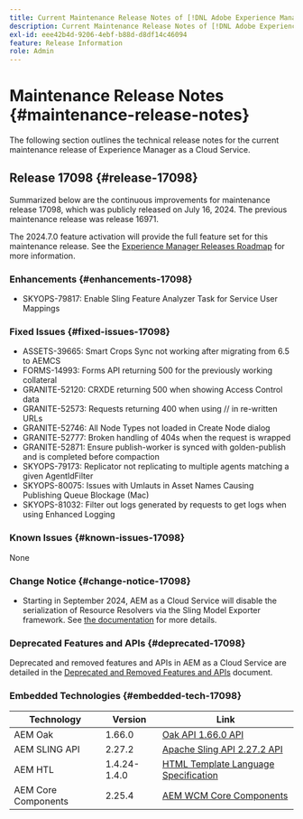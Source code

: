 ```yaml
---
title: Current Maintenance Release Notes of [!DNL Adobe Experience Manager] as a Cloud Service.
description: Current Maintenance Release Notes of [!DNL Adobe Experience Manager] as a Cloud Service.
exl-id: eee42b4d-9206-4ebf-b88d-d8df14c46094
feature: Release Information
role: Admin
---
```


# Maintenance Release Notes {#maintenance-release-notes}

The following section outlines the technical release notes for the current maintenance release of Experience Manager as a Cloud Service.

## Release 17098 {#release-17098}

Summarized below are the continuous improvements for maintenance release 17098, which was publicly released on July 16, 2024. The previous maintenance release was release 16971.

The 2024.7.0 feature activation will provide the full feature set for this maintenance release. See the [Experience Manager Releases Roadmap](https://experienceleague.adobe.com/en/docs/experience-manager-release-information/aem-release-updates/update-releases-roadmap) for more information.

### Enhancements {#enhancements-17098}

- SKYOPS-79817: Enable Sling Feature Analyzer Task for Service User Mappings

### Fixed Issues {#fixed-issues-17098}

- ASSETS-39665: Smart Crops Sync not working after migrating from 6.5 to AEMCS
- FORMS-14993: Forms API returning 500 for the previously working collateral
- GRANITE-52120: CRXDE returning 500 when showing Access Control data
- GRANITE-52573: Requests returning 400 when using // in re-written URLs
- GRANITE-52746: All Node Types not loaded in Create Node dialog
- GRANITE-52777: Broken handling of 404s when the request is wrapped
- GRANITE-52871: Ensure publish-worker is synced with golden-publish and is completed before compaction
- SKYOPS-79173: Replicator not replicating to multiple agents matching a given AgentIdFilter
- SKYOPS-80075: Issues with Umlauts in Asset Names Causing Publishing Queue Blockage (Mac)
- SKYOPS-81032: Filter out logs generated by requests to get logs when using Enhanced Logging

### Known Issues {#known-issues-17098}

None

### Change Notice {#change-notice-17098}

- Starting in September 2024, AEM as a Cloud Service will disable the serialization of Resource Resolvers via the Sling Model Exporter framework. See [the documentation](/help/implementing/developing/hybrid/disallow-the-serialization-of-resourceresolvers-via-sling-model-exporter.md) for more details.

### Deprecated Features and APIs {#deprecated-17098}

Deprecated and removed features and APIs in AEM as a Cloud Service are detailed in the [Deprecated and Removed Features and APIs](/help/release-notes/deprecated-removed-features.md) document.

### Embedded Technologies {#embedded-tech-17098}

|Technology|Version|Link|
|---|---|---|
|AEM Oak | 1.66.0|[Oak API 1.66.0 API](https://www.javadoc.io/doc/org.apache.jackrabbit/oak-api/1.66.0/index.html)| 
|AEM SLING API | 2.27.2 |[Apache Sling API 2.27.2 API](https://www.javadoc.io/doc/org.apache.sling/org.apache.sling.api/latest/index.html)|
|AEM HTL| 1.4.24-1.4.0 |[HTML Template Language Specification](https://github.com/adobe/htl-spec)|
|AEM Core Components| 2.25.4|[AEM WCM Core Components](https://github.com/adobe/aem-core-wcm-components)|
